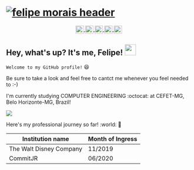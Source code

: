 # [![felipe morais header](https://raw.githubusercontent.com/Felipi12/Felipi12/master/github_capa.png)](https://www.linkedin.com/in/felipe-mlmorais/)


<p align='center'>
<a href="https://discordapp.com/users/615680306573475843/">
  <img align="center" margin="10px" alt="Felipe's Discord" width="22px" src="https://cdn.jsdelivr.net/npm/simple-icons@v3/icons/discord.svg" />
</a>   
<a href="https://t.me/Felipi12">
  <img align="center" margin="10px" alt="Felipe's Telegram" width="22px" src="https://cdn.jsdelivr.net/npm/simple-icons@v3/icons/telegram.svg" />
</a>   
<a href="https://www.linkedin.com/in/felipe-mlmorais/">
  <img align="center" margin="10px" alt="Felipe's LinkdeIN" width="22px" src="https://cdn.jsdelivr.net/npm/simple-icons@v3/icons/linkedin.svg" />
</a> 
<a href="https://www.instagram.com/felipe_lemos12/">
  <img align="center" margin="10px" alt="Felipe's Instagram" width="22px" src="https://cdn.jsdelivr.net/npm/simple-icons@v3/icons/instagram.svg" />
</a>
<a href="https://www.youtube.com/channel/UCljuJe9XEtQSUHenT38DIqA">
  <img align="center" margin="10px" alt="Felipe's YouTube" width="22px" src="https://cdn.jsdelivr.net/npm/simple-icons@v3/icons/youtube.svg" />
</a>
</p>


## Hey, what's up? It's me, Felipe! <img src="https://raw.githubusercontent.com/MartinHeinz/MartinHeinz/master/wave.gif" width="30px">

`Welcome to my GitHub profile!` :satisfied: 

Be sure to take a look and feel free to cantct me whenever you feel needed to :-)

I'm currently studying COMPUTER ENGINEERING :octocat: at CEFET-MG, Belo Horizonte-MG, Brazil!

<img align="center" src="https://github-readme-stats.vercel.app/api/top-langs/?username=Felipi12&layout=compact&title_color=ffffff&text_color=ffffff&icon_color=ffffffa&bg_color=00c55e" />

Here's my professional journey so far! :world: :rocket: 

Institution name | Month of Ingress
------------ | -------------
The Walt Disney Company | 11/2019
CommitJR | 06/2020                    
